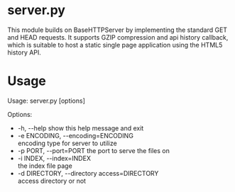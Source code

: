 # server.py
This module builds on BaseHTTPServer by implementing the standard GET and HEAD requests. It supports GZIP compression and api history callback, which is suitable to host a static single page application using the HTML5 history API.

# Usage
Usage: server.py [options]

Options:  
 * -h, --help            show this help message and exit  
 * -e ENCODING, --encoding=ENCODING  
                        encoding type for server to utilize  
 * -p PORT, --port=PORT  the port to serve the files on  
 * -i INDEX, --index=INDEX  
                        the index file page  
 * -d DIRECTORY, --directory access=DIRECTORY  
                        access directory or not